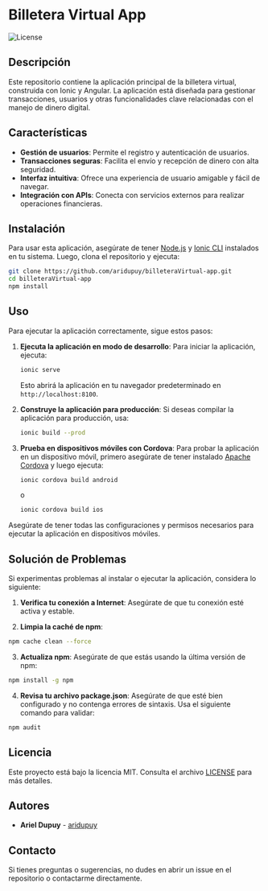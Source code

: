 # Billetera Virtual App

![License](https://img.shields.io/badge/license-MIT-blue.svg)

## Descripción

Este repositorio contiene la aplicación principal de la billetera virtual, construida con Ionic y Angular. La aplicación está diseñada para gestionar transacciones, usuarios y otras funcionalidades clave relacionadas con el manejo de dinero digital.

## Características

- **Gestión de usuarios**: Permite el registro y autenticación de usuarios.
- **Transacciones seguras**: Facilita el envío y recepción de dinero con alta seguridad.
- **Interfaz intuitiva**: Ofrece una experiencia de usuario amigable y fácil de navegar.
- **Integración con APIs**: Conecta con servicios externos para realizar operaciones financieras.

## Instalación

Para usar esta aplicación, asegúrate de tener [Node.js](https://nodejs.org/) y [Ionic CLI](https://ionicframework.com/docs/cli) instalados en tu sistema. Luego, clona el repositorio y ejecuta:

```bash
git clone https://github.com/aridupuy/billeteraVirtual-app.git
cd billeteraVirtual-app
npm install
```

## Uso

Para ejecutar la aplicación correctamente, sigue estos pasos:

1. **Ejecuta la aplicación en modo de desarrollo**:
   Para iniciar la aplicación, ejecuta:

   ```bash
   ionic serve
   ```

   Esto abrirá la aplicación en tu navegador predeterminado en `http://localhost:8100`.

2. **Construye la aplicación para producción**:
   Si deseas compilar la aplicación para producción, usa:

   ```bash
   ionic build --prod
   ```

3. **Prueba en dispositivos móviles con Cordova**:
   Para probar la aplicación en un dispositivo móvil, primero asegúrate de tener instalado [Apache Cordova](https://cordova.apache.org/) y luego ejecuta:

   ```bash
   ionic cordova build android
   ```

   o

   ```bash
   ionic cordova build ios
   ```

Asegúrate de tener todas las configuraciones y permisos necesarios para ejecutar la aplicación en dispositivos móviles.

## Solución de Problemas

Si experimentas problemas al instalar o ejecutar la aplicación, considera lo siguiente:

1. **Verifica tu conexión a Internet**: Asegúrate de que tu conexión esté activa y estable.

2. **Limpia la caché de npm**:
```bash
npm cache clean --force
```

3. **Actualiza npm**: Asegúrate de que estás usando la última versión de npm:
```bash
npm install -g npm
```

4. **Revisa tu archivo package.json**: Asegúrate de que esté bien configurado y no contenga errores de sintaxis. Usa el siguiente comando para validar:
```bash
npm audit
```

## Licencia

Este proyecto está bajo la licencia MIT. Consulta el archivo [LICENSE](LICENSE) para más detalles.

## Autores

- **Ariel Dupuy** - [aridupuy](https://github.com/aridupuy)

## Contacto

Si tienes preguntas o sugerencias, no dudes en abrir un issue en el repositorio o contactarme directamente.
